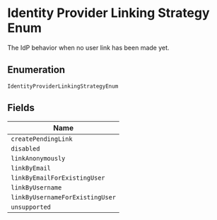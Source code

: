 
# Identity Provider Linking Strategy Enum

The IdP behavior when no user link has been made yet.

## Enumeration

`IdentityProviderLinkingStrategyEnum`

## Fields

| Name |
|  --- |
| `createPendingLink` |
| `disabled` |
| `linkAnonymously` |
| `linkByEmail` |
| `linkByEmailForExistingUser` |
| `linkByUsername` |
| `linkByUsernameForExistingUser` |
| `unsupported` |

